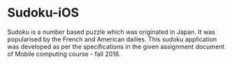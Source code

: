 # Sudoku-iOS
Sudoku is a number based puzzle which was originated in Japan. It was popularised by the French and American dailies. This sudoku application was developed as per the specifications in the given assignment document of Mobile computing course - fall 2016.
